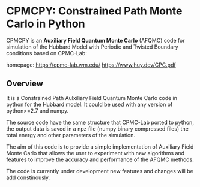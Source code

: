 # CPMCPY: Constrained Path Monte Carlo in Python  

CPMCPY is an **Auxiliary Field Quantum Monte Carlo** (AFQMC) code for simulation of the Hubbard Model with Periodic and Twisted Boundary conditions based on CPMC-Lab:

homepage: https://cpmc-lab.wm.edu/ 
https://www.huy.dev/CPC.pdf

## Overview

It is a Constrained Path Aulxiliary Field Quantum Monte Carlo code in python for the Hubbard model. It could be used with any version of python>=2.7 and numpy.  

The source code have the same structure that CPMC-Lab ported to python, the output data is saved in a npz file (numpy binary compressed files) the total energy and other parameters of the simulation. 

The aim of this code is to provide a simple implementation of Auxiliary Field Monte Carlo that allows the user to experiment with new algorithms and features to improve the accuracy and performance of the AFQMC methods. 

The code is currently under development new features and changes will be add constinously. 
